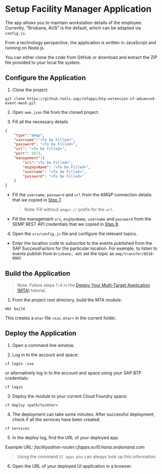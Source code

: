 # Setup Facility Manager Application

The app allows you to maintain workstation details of the employee. Currently, "Brisbane, AUS" is the default, which can be adapted via `config.js`.

From a technology perspective, the application is written in JavaScript and running on Node.js.

You can either clone the code from GitHub or download and extract the ZIP file provided to your local file system.

## Configure the Application

1. Clone the project:

```
git clone https://github.tools.sap/refapps/btp-extension-sf-advanced-event-mesh.git
```

2. Open `aem.json` file from the cloned project.

3. Fill all the necessary details

```json
{
    "type":"amqp",
    "username":"<To be Filled>",
    "password": "<To be Filled>",
    "url": "<To be Filled>",
    "port": 5671,
    "management":{
        "uri":"<To be Filled>",
        "msgVpnName": "<To be Filled>",
        "username": "<To be Filled>",
        "password": "<To be Filled>"
    }
}
```

- Fill the `username`, `password` and `url` from the AMQP connection details that we copied in [Step 7](../setup-advanced-event-mesh/README.md#configure-messaging-broker-in-advanced-event-mesh-console).
    >Note: Fill without `amqps://` prefix for the `url`.

- Fill the management `uri`, `msgVpnName`, `username` and `password` from the SEMP REST API credentials that we copied in [Step 8](../setup-advanced-event-mesh/README.md#configure-messaging-broker-in-advanced-event-mesh-console).

4. Open the `srv/config.js` file and configure the relevant topics.
- Enter the location code to subscribe to the events published from the SAP SuccessFactors for the particular location. For example, to listen to events publish from `Brisbane, AUS` set the topic as `emp/transfer/8510-0002`

## Build the Application

> Note: Follow steps 1-4 in the [Deploy Your Multi-Target Application (MTA)](https://developers.sap.com/tutorials/btp-app-cap-mta-deployment.html) tutorial.


1. From the project root directory, build the MTA module:

```
mbt build
```

This creates a `mtar` file `<xxx.mtar>` in the current folder.

## Deploy the Application

1. Open a command line window.

2. Log in to the account and space:

```
cf login -sso
```

  or alternatively log in to the account and space using your SAP BTP credentials:

```
cf login
```

3. Deploy the module to your current Cloud Foundry space:

```
cf deploy <path/to/mtar>
```

4. The deployment can take some minutes. After successful deployment, check if all the services have been created:

```
cf services
```

5. In the deploy log, find the URL of your deployed app.

Example URL: *facilityadmin-router.cfapps.eu10.hana.ondemand.com*

> Using the command `CF apps` you can always look up this information.

6. Open the URL of your deployed UI application in a browser.


